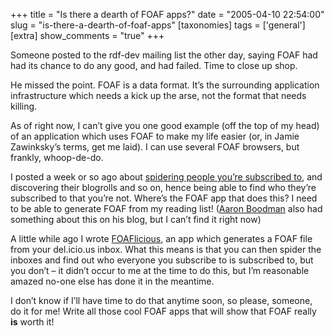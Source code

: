 +++
title = "Is there a dearth of FOAF apps?"
date = "2005-04-10 22:54:00"
slug = "is-there-a-dearth-of-foaf-apps"
[taxonomies]
tags = ['general']
[extra]
show_comments = "true"
+++

Someone posted to the rdf-dev mailing list the other day, saying FOAF had had its chance to do any good, and had failed. Time to close up shop.

He missed the point. FOAF is a data format. It’s the surrounding application infrastructure which needs a kick up the arse, not the format that needs killing.

As of right now, I can’t give you one good example (off the top of my head) of an application which uses FOAF to make my life easier (or, in Jamie Zawinksky’s terms, get me laid). I can use several FOAF browsers, but frankly, whoop-de-do.

I posted a week or so ago about [spidering people you’re subscribed to](http://philwilson.org/blog/2005/03/finding-related-items-in-your-rss.html), and discovering their blogrolls and so on, hence being able to find who they’re subscribed to that you’re not. Where’s the FOAF app that does this? I need to be able to generate FOAF from my reading list! ([Aaron Boodman](http://www.youngpup.net) also had something about this on his blog, but I can’t find it right now)

A little while ago I wrote [FOAFlicious](http://philwilson.org/foaflicious/), an app which generates a FOAF file from your del.icio.us inbox. What this means is that you can then spider the inboxes and find out who everyone you subscribe to is subscribed to, but you don’t – it didn’t occur to me at the time to do this, but I’m reasonable amazed no-one else has done it in the meantime.

I don’t know if I’ll have time to do that anytime soon, so please, someone, do it for me! Write all those cool FOAF apps that will show that FOAF really **is** worth it!
